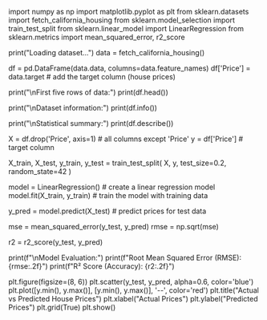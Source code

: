 import numpy as np
import matplotlib.pyplot as plt
from sklearn.datasets import fetch_california_housing
from sklearn.model_selection import train_test_split
from sklearn.linear_model import LinearRegression
from sklearn.metrics import mean_squared_error, r2_score

print("Loading dataset...")
data = fetch_california_housing()

df = pd.DataFrame(data.data, columns=data.feature_names)
df['Price'] = data.target  # add the target column (house prices)

print("\nFirst five rows of data:")
print(df.head())

print("\nDataset information:")
print(df.info())

print("\nStatistical summary:")
print(df.describe())

X = df.drop('Price', axis=1)  # all columns except 'Price'
y = df['Price']               # target column


X_train, X_test, y_train, y_test = train_test_split(
    X, y, test_size=0.2, random_state=42
)

model = LinearRegression()  # create a linear regression model
model.fit(X_train, y_train)  # train the model with training data


y_pred = model.predict(X_test)  # predict prices for test data

mse = mean_squared_error(y_test, y_pred)
rmse = np.sqrt(mse)

r2 = r2_score(y_test, y_pred)

print(f"\nModel Evaluation:")
print(f"Root Mean Squared Error (RMSE): {rmse:.2f}")
print(f"R² Score (Accuracy): {r2:.2f}")


plt.figure(figsize=(8, 6))
plt.scatter(y_test, y_pred, alpha=0.6, color='blue')
plt.plot([y.min(), y.max()], [y.min(), y.max()], '--', color='red')
plt.title("Actual vs Predicted House Prices")
plt.xlabel("Actual Prices")
plt.ylabel("Predicted Prices")
plt.grid(True)
plt.show()

